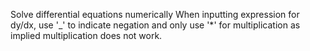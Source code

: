 Solve differential equations numerically
When inputting expression for dy/dx, use '_' to indicate negation and only use '*' for multiplication as implied multiplication does not work.
